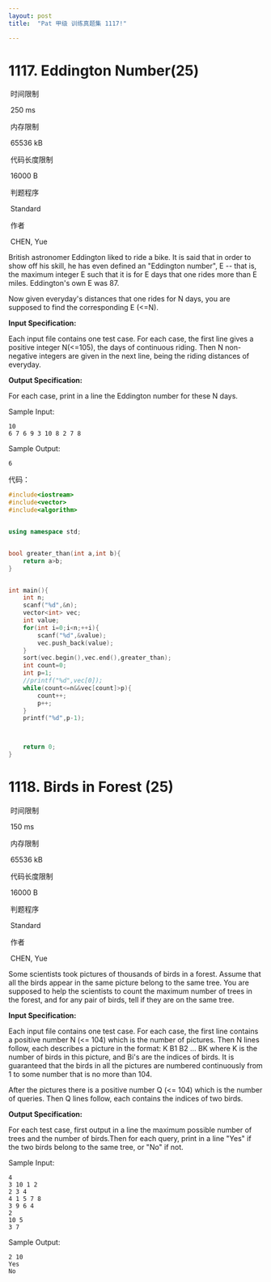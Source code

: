 ```yaml
---
layout: post
title:  "Pat 甲级 训练真题集 1117!"

---
```

# 1117. Eddington Number(25)

​    时间限制  

​    250 ms

​    内存限制  

​    65536 kB

​    代码长度限制  

​    16000 B

​      判题程序    

​      Standard    

​      作者    

​      CHEN, Yue

British astronomer Eddington liked to ride a bike.  It is said that in order to show off his skill, he has even defined an "Eddington number", E -- that is, the maximum integer E such that it is for E days that one rides more than E miles.  Eddington's own E was 87.

Now given everyday's distances that one rides for N days, you are supposed to find the corresponding E (<=N).

**Input Specification:**

Each input file contains one test case.  For each case, the first line gives a positive integer N(<=105), the days of continuous riding.  Then N non-negative integers are given in the next line, being the riding distances of everyday.

**Output Specification:**

For each case, print in a line the Eddington number for these N days.

Sample Input:

```
10
6 7 6 9 3 10 8 2 7 8

```

Sample Output:

```
6
```

代码：

```c++
#include<iostream>
#include<vector>
#include<algorithm>


using namespace std;


bool greater_than(int a,int b){
	return a>b;
}


int main(){
	int n;
	scanf("%d",&n);
	vector<int> vec;
	int value;
	for(int i=0;i<n;++i){
		scanf("%d",&value);
		vec.push_back(value);
	}
	sort(vec.begin(),vec.end(),greater_than);
	int count=0;
	int p=1;
	//printf("%d",vec[0]);
	while(count<=n&&vec[count]>p){
		count++;
		p++;
	}
	printf("%d",p-1);



	return 0;
}
```
# 1118. Birds in Forest (25)

​    时间限制  

​    150 ms

​    内存限制  

​    65536 kB

​    代码长度限制  

​    16000 B

​      判题程序    

​      Standard    

​      作者    

​      CHEN, Yue

Some scientists took pictures of thousands of birds in a forest.  Assume that all the birds appear in the same picture belong to the same tree.  You are supposed to help the scientists to count the maximum number of trees in the forest, and for any pair of birds, tell if they are on the same tree.

**Input Specification:**

Each input file contains one test case.  For each case, the first line contains a positive number N (<= 104) which is the number of pictures.  Then N lines follow, each describes a picture in the format:
K B1 B2 ... BK
where K is the number of birds in this picture, and Bi's are the indices
 of birds.  It is guaranteed that the birds in all the pictures are 
numbered continuously from 1 to some number that is no more than 104.

After the pictures there is a positive number Q (<= 104) which is the number of queries.  Then Q lines follow, each contains the indices of two birds.

**Output Specification:**

For each test case, first output in a line the maximum possible number of trees and the number of birds.Then for each query, print in a line "Yes" if the two birds belong to the same tree, or "No" if not.

Sample Input:

```
4
3 10 1 2
2 3 4
4 1 5 7 8
3 9 6 4
2
10 5
3 7

```

Sample Output:

```
2 10
Yes
No
```


